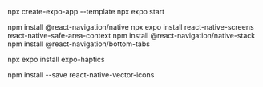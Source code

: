 npx create-expo-app --template
npx expo start

npm install @react-navigation/native
npx expo install react-native-screens react-native-safe-area-context
npm install @react-navigation/native-stack
npm install @react-navigation/bottom-tabs

npx expo install expo-haptics

npm install --save react-native-vector-icons
